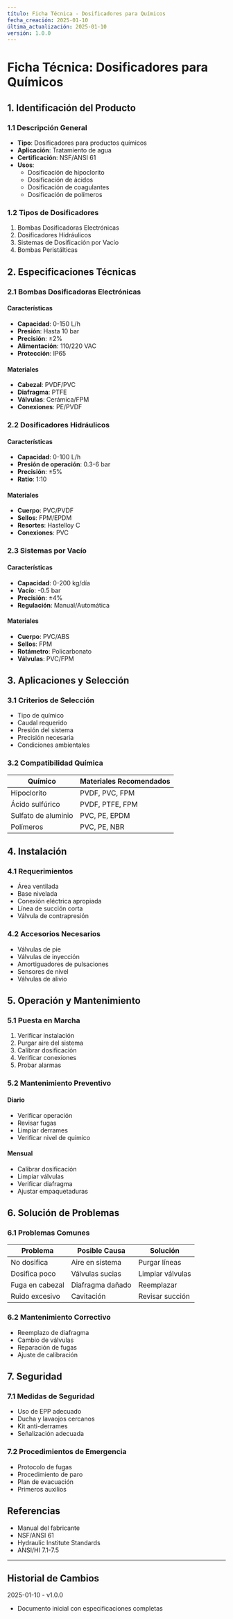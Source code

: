 ```yaml
---
título: Ficha Técnica - Dosificadores para Químicos
fecha_creación: 2025-01-10
última_actualización: 2025-01-10
versión: 1.0.0
---
```


# Ficha Técnica: Dosificadores para Químicos

## 1. Identificación del Producto

### 1.1 Descripción General
- **Tipo**: Dosificadores para productos químicos
- **Aplicación**: Tratamiento de agua
- **Certificación**: NSF/ANSI 61
- **Usos**:
  * Dosificación de hipoclorito
  * Dosificación de ácidos
  * Dosificación de coagulantes
  * Dosificación de polímeros

### 1.2 Tipos de Dosificadores
1. Bombas Dosificadoras Electrónicas
2. Dosificadores Hidráulicos
3. Sistemas de Dosificación por Vacío
4. Bombas Peristálticas

## 2. Especificaciones Técnicas

### 2.1 Bombas Dosificadoras Electrónicas
#### Características
- **Capacidad**: 0-150 L/h
- **Presión**: Hasta 10 bar
- **Precisión**: ±2%
- **Alimentación**: 110/220 VAC
- **Protección**: IP65

#### Materiales
- **Cabezal**: PVDF/PVC
- **Diafragma**: PTFE
- **Válvulas**: Cerámica/FPM
- **Conexiones**: PE/PVDF

### 2.2 Dosificadores Hidráulicos
#### Características
- **Capacidad**: 0-100 L/h
- **Presión de operación**: 0.3-6 bar
- **Precisión**: ±5%
- **Ratio**: 1:10

#### Materiales
- **Cuerpo**: PVC/PVDF
- **Sellos**: FPM/EPDM
- **Resortes**: Hastelloy C
- **Conexiones**: PVC

### 2.3 Sistemas por Vacío
#### Características
- **Capacidad**: 0-200 kg/día
- **Vacío**: -0.5 bar
- **Precisión**: ±4%
- **Regulación**: Manual/Automática

#### Materiales
- **Cuerpo**: PVC/ABS
- **Sellos**: FPM
- **Rotámetro**: Policarbonato
- **Válvulas**: PVC/FPM

## 3. Aplicaciones y Selección

### 3.1 Criterios de Selección
- Tipo de químico
- Caudal requerido
- Presión del sistema
- Precisión necesaria
- Condiciones ambientales

### 3.2 Compatibilidad Química
| Químico | Materiales Recomendados |
|---------|------------------------|
| Hipoclorito | PVDF, PVC, FPM |
| Ácido sulfúrico | PVDF, PTFE, FPM |
| Sulfato de aluminio | PVC, PE, EPDM |
| Polímeros | PVC, PE, NBR |

## 4. Instalación

### 4.1 Requerimientos
- Área ventilada
- Base nivelada
- Conexión eléctrica apropiada
- Línea de succión corta
- Válvula de contrapresión

### 4.2 Accesorios Necesarios
- Válvulas de pie
- Válvulas de inyección
- Amortiguadores de pulsaciones
- Sensores de nivel
- Válvulas de alivio

## 5. Operación y Mantenimiento

### 5.1 Puesta en Marcha
1. Verificar instalación
2. Purgar aire del sistema
3. Calibrar dosificación
4. Verificar conexiones
5. Probar alarmas

### 5.2 Mantenimiento Preventivo
#### Diario
- Verificar operación
- Revisar fugas
- Limpiar derrames
- Verificar nivel de químico

#### Mensual
- Calibrar dosificación
- Limpiar válvulas
- Verificar diafragma
- Ajustar empaquetaduras

## 6. Solución de Problemas

### 6.1 Problemas Comunes
| Problema | Posible Causa | Solución |
|----------|---------------|----------|
| No dosifica | Aire en sistema | Purgar líneas |
| Dosifica poco | Válvulas sucias | Limpiar válvulas |
| Fuga en cabezal | Diafragma dañado | Reemplazar |
| Ruido excesivo | Cavitación | Revisar succión |

### 6.2 Mantenimiento Correctivo
- Reemplazo de diafragma
- Cambio de válvulas
- Reparación de fugas
- Ajuste de calibración

## 7. Seguridad

### 7.1 Medidas de Seguridad
- Uso de EPP adecuado
- Ducha y lavaojos cercanos
- Kit anti-derrames
- Señalización adecuada

### 7.2 Procedimientos de Emergencia
- Protocolo de fugas
- Procedimiento de paro
- Plan de evacuación
- Primeros auxilios

## Referencias
- Manual del fabricante
- NSF/ANSI 61
- Hydraulic Institute Standards
- ANSI/HI 7.1-7.5

---
## Historial de Cambios
2025-01-10 - v1.0.0
- Documento inicial con especificaciones completas